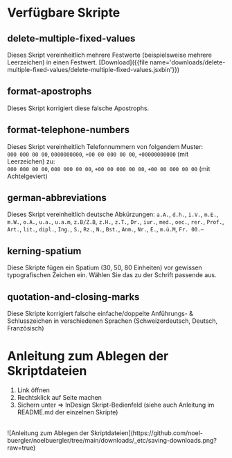 # Verfügbare Skripte
## delete-multiple-fixed-values
Dieses Skript vereinheitlich mehrere Festwerte (beispielsweise mehrere Leerzeichen) in einen Festwert.
[Download]({{file name='downloads/delete-multiple-fixed-values/delete-multiple-fixed-values.jsxbin'}})
## format-apostrophs
Dieses Skript korrigiert diese falsche Apostrophs.
## format-telephone-numbers
Dieses Skript vereinheitlich Telefonnummern von folgendem Muster:<br />
`000 000 00 00`, `0000000000`, `+00 00 000 00 00`, `+00000000000` (mit Leerzeichen) zu:<br />
`000 000 00 00`, `000 000 00 00`, `+00 00 000 00 00`, `+00 00 000 00 00` (mit Achtelgeviert)
## german-abbreviations
Dieses Skript vereinheitlich deutsche Abkürzungen:
`a.A.`, `d.h.`, `i.V.`, `m.E.`, `m.W.`, `o.A.`, `u.a.`, `u.a.m`, `z.B/Z.B`, `z.H.`, `z.T.`, `Dr.`, `iur.`, `med.`, `oec.`, `rer.`, `Prof.`, `Art.`, `lit.`, `dipl.`, `Ing.`, `S.`, `Rz.`, `N.`, `Bst.`, `Anm.`, `Nr.`, `E.`, `m.ü.M`, `Fr. 00.–`
## kerning-spatium
Diese Skripte fügen ein Spatium (30, 50, 80 Einheiten) vor gewissen typografischen Zeichen ein. Wählen Sie das zu der Schrift passende aus.
## quotation-and-closing-marks
Diese Skripte korrigiert falsche einfache/doppelte Anführungs- & Schlusszeichen in verschiedenen Sprachen (Schweizerdeutsch, Deutsch, Französisch)

# Anleitung zum Ablegen der Skriptdateien
1. Link öffnen
2. Rechtsklick auf Seite machen
3. Sichern unter => InDesign Skript-Bedienfeld (siehe auch Anleitung im README.md der einzelnen Skripte)
<br />
![Anleitung zum Ablegen der Skriptdateien](https://github.com/noel-buergler/noelbuergler/tree/main/downloads/_etc/saving-downloads.png?raw=true)
